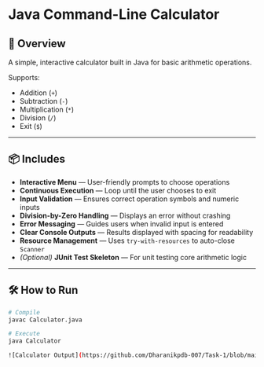 # Java Command-Line Calculator

## 📌 Overview
A simple, interactive calculator built in Java for basic arithmetic operations.

Supports:
- Addition (`+`)
- Subtraction (`-`)
- Multiplication (`*`)
- Division (`/`)
- Exit (`$`)

---

## 📦 Includes
- **Interactive Menu** — User-friendly prompts to choose operations
- **Continuous Execution** — Loop until the user chooses to exit
- **Input Validation** — Ensures correct operation symbols and numeric inputs
- **Division-by-Zero Handling** — Displays an error without crashing
- **Error Messaging** — Guides users when invalid input is entered
- **Clear Console Outputs** — Results displayed with spacing for readability
- **Resource Management** — Uses `try-with-resources` to auto-close `Scanner`
- *(Optional)* **JUnit Test Skeleton** — For unit testing core arithmetic logic

---

## 🛠 How to Run
```bash
# Compile
javac Calculator.java

# Execute
java Calculator

![Calculator Output](https://github.com/Dharanikpdb-007/Task-1/blob/main/Screenshot%20%2813%29.png?raw=true)


